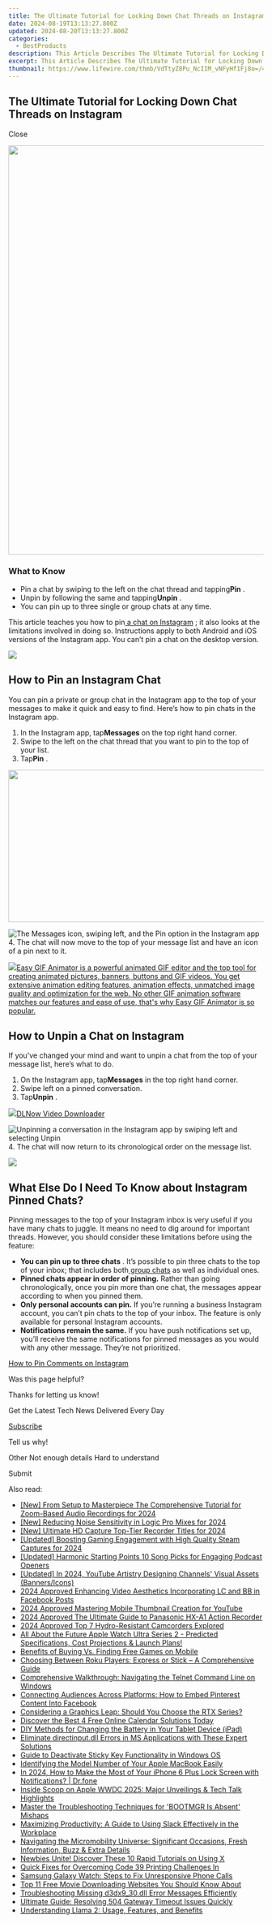 ```yaml
---
title: The Ultimate Tutorial for Locking Down Chat Threads on Instagram
date: 2024-08-19T13:13:27.800Z
updated: 2024-08-20T13:13:27.800Z
categories:
  - BestProducts
description: This Article Describes The Ultimate Tutorial for Locking Down Chat Threads on Instagram
excerpt: This Article Describes The Ultimate Tutorial for Locking Down Chat Threads on Instagram
thumbnail: https://www.lifewire.com/thmb/VdTtyZ8Pu_NcIIM_vNFyHf1Fj8o=/400x300/filters:no_upscale():max_bytes(150000):strip_icc():format(webp)/20tipsforsavingmoneyinyour20s-1f7fd5749e914e31b38747c400f07564.jpg
---
```


## The Ultimate Tutorial for Locking Down Chat Threads on Instagram

Close 

<!-- affiliate ads begin -->
<a href="https://atezr.pxf.io/c/5597632/2018605/18496" target="_top" id="2018605"><img src="//a.impactradius-go.com/display-ad/18496-2018605" border="0" alt="" width="798" height="807"/></a><img height="0" width="0" src="https://imp.pxf.io/i/5597632/2018605/18496" style="position:absolute;visibility:hidden;" border="0" />
<!-- affiliate ads end -->
###  What to Know

* Pin a chat by swiping to the left on the chat thread and tapping**Pin** .
* Unpin by following the same and tapping**Unpin** .
* You can pin up to three single or group chats at any time.

 This article teaches you how to pin[ a chat on Instagram](https://www.lifewire.com/dm-on-instagram-5116384) ; it also looks at the limitations involved in doing so. Instructions apply to both Android and iOS versions of the Instagram app. You can’t pin a chat on the desktop version.  

<!-- affiliate ads begin -->
<a href="https://store.massmailsoftware.com/order/checkout.php?PRODS=1300375&QTY=1&AFFILIATE=108875&CART=1"><img src="https://secure.avangate.com/images/merchant/dc87c13749315c7217cdc4ac692e704c/banera_for_partners-15_%281%29.jpg" border="0"></a>
<!-- affiliate ads end -->
##  How to Pin an Instagram Chat 

 You can pin a private or group chat in the Instagram app to the top of your messages to make it quick and easy to find. Here’s how to pin chats in the Instagram app.

1. In the Instagram app, tap**Messages** on the top right hand corner.
2. Swipe to the left on the chat thread that you want to pin to the top of your list.
3. Tap**Pin** .  
<!-- affiliate ads begin -->
<a href="https://25home.pxf.io/c/5597632/2090698/16836" target="_top" id="2090698"><img src="//a.impactradius-go.com/display-ad/16836-2090698" border="0" alt="" width="720" height="300"/></a>
<!-- affiliate ads end -->
![The Messages icon, swiping left, and the Pin option in the Instagram app](https://www.lifewire.com/thmb/L1Bmq6NL7SEd8A7onxaAOvpU5Yk=/1500x0/filters:no_upscale():max_bytes(150000):strip_icc():format(webp)/Pin-Conversation-on-Instagram-cae1af93f10244048b37a0553ca908de.jpg)
4. The chat will now move to the top of your message list and have an icon of a pin next to it.

<!-- affiliate ads begin -->
<a href="https://secure.2checkout.com/order/checkout.php?PRODS=174416&QTY=1&AFFILIATE=108875&CART=1"><img src="https://www.easygifanimator.net/images/gif-animator.png" border="0">Easy GIF Animator is a powerful animated GIF editor and the top tool for creating animated pictures, banners, buttons and GIF videos. You get extensive animation editing features, animation effects, unmatched image quality and optimization for the web. No other GIF animation software matches our features and ease of use, that's why Easy GIF Animator is so popular.</a>
<!-- affiliate ads end -->
##  How to Unpin a Chat on Instagram 

 If you’ve changed your mind and want to unpin a chat from the top of your message list, here’s what to do.

1. On the Instagram app, tap**Messages** in the top right hand corner.
2. Swipe left on a pinned conversation.
3. Tap**Unpin** .  
<!-- affiliate ads begin -->
<a href="https://secure.2checkout.com/order/checkout.php?PRODS=4712430&QTY=1&AFFILIATE=108875&CART=1"><img src="https://secure.avangate.com/images/merchant/c404a5adbf90e09631678b13b05d9d7a/products/dlnow_256.png" border="0">DLNow Video Downloader</a>
<!-- affiliate ads end -->
![Unpinning a conversation in the Instagram app by swiping left and selecting Unpin](https://www.lifewire.com/thmb/u2eyv-AV4vn_Y5AtJw3WrCT-t2w=/1500x0/filters:no_upscale():max_bytes(150000):strip_icc():format(webp)/Unpin-Convo-in-Instagram-e0e7167ebfec4038ae8ec392d73bc8d2.jpg)
4. The chat will now return to its chronological order on the message list.

<!-- affiliate ads begin -->
<a href="https://shop.systoolsgroup.com/affiliate.php?ACCOUNT=SYSTOOBY&AFFILIATE=108875&PATH=https%3A%2F%2Fwww.systoolsgroup.com%3FAFFILIATE%3D108875%26RESOURCE%3D%2BSysTools%2BPDF%2BUnlocker"><img src="https://www.systoolsgroup.com/box/pdf-unlocker.png" border="0"></a>
<!-- affiliate ads end -->
##  What Else Do I Need To Know about Instagram Pinned Chats? 

 ‌Pinning messages to the top of your Instagram inbox is very useful if you have many chats to juggle. It means no need to dig around for important threads. However, you should consider these limitations before using the feature:  

* **You can pin up to three chats** . It’s possible to pin three chats to the top of your inbox; that includes both[ group chats](https://www.lifewire.com/make-instagram-group-chat-5704891) as well as individual ones.
* **Pinned chats appear in order of pinning.** Rather than going chronologically, once you pin more than one chat, the messages appear according to when you pinned them.
* **Only personal accounts can pin.** If you’re running a business Instagram account, you can’t pin chats to the top of your inbox. The feature is only available for personal Instagram accounts.
* **Notifications remain the same.** If you have push notifications set up, you’ll receive the same notifications for pinned messages as you would with any other message. They’re not prioritized.

[ How to Pin Comments on Instagram ](https://www.lifewire.com/pin-comments-on-instagram-5521763) 

Was this page helpful?

Thanks for letting us know!

 Get the Latest Tech News Delivered Every Day

[ Subscribe ](https://www.lifewire.com/#) 

Tell us why!

 Other  Not enough details  Hard to understand 

 Submit 

<ins class="adsbygoogle"
     style="display:block"
     data-ad-format="autorelaxed"
     data-ad-client="ca-pub-7571918770474297"
     data-ad-slot="1223367746"></ins>



<ins class="adsbygoogle"
     style="display:block"
     data-ad-client="ca-pub-7571918770474297"
     data-ad-slot="8358498916"
     data-ad-format="auto"
     data-full-width-responsive="true"></ins>

<span class="atpl-alsoreadstyle">Also read:</span>
<div><ul>
<li><a href="https://screen-recording.techidaily.com/new-from-setup-to-masterpiece-the-comprehensive-tutorial-for-zoom-based-audio-recordings-for-2024/"><u>[New] From Setup to Masterpiece  The Comprehensive Tutorial for Zoom-Based Audio Recordings for 2024</u></a></li>
<li><a href="https://fox-friendly.techidaily.com/new-reducing-noise-sensitivity-in-logic-pro-mixes-for-2024/"><u>[New] Reducing Noise Sensitivity in Logic Pro Mixes for 2024</u></a></li>
<li><a href="https://on-screen-recording.techidaily.com/new-ultimate-hd-capture-top-tier-recorder-titles-for-2024/"><u>[New] Ultimate HD Capture  Top-Tier Recorder Titles for 2024</u></a></li>
<li><a href="https://visual-screen-recording.techidaily.com/updated-boosting-gaming-engagement-with-high-quality-steam-captures-for-2024/"><u>[Updated] Boosting Gaming Engagement with High Quality Steam Captures for 2024</u></a></li>
<li><a href="https://some-knowledge.techidaily.com/updated-harmonic-starting-points-10-song-picks-for-engaging-podcast-openers/"><u>[Updated] Harmonic Starting Points  10 Song Picks for Engaging Podcast Openers</u></a></li>
<li><a href="https://youtube-tips.techidaily.com/ed-in-2024-youtube-artistry-designing-channels-visual-assets-bannersicons/"><u>[Updated] In 2024, YouTube Artistry  Designing Channels' Visual Assets (Banners/Icons)</u></a></li>
<li><a href="https://facebook-video-recording.techidaily.com/2024-approved-enhancing-video-aesthetics-incorporating-lc-and-bb-in-facebook-posts/"><u>2024 Approved  Enhancing Video Aesthetics  Incorporating LC and BB in Facebook Posts</u></a></li>
<li><a href="https://youtube-stream.techidaily.com/2024-approved-mastering-mobile-thumbnail-creation-for-youtube/"><u>2024 Approved  Mastering Mobile Thumbnail Creation for YouTube</u></a></li>
<li><a href="https://fox-direct.techidaily.com/2024-approved-the-ultimate-guide-to-panasonic-hx-a1-action-recorder/"><u>2024 Approved  The Ultimate Guide to Panasonic HX-A1 Action Recorder</u></a></li>
<li><a href="https://some-guidance.techidaily.com/2024-approved-top-7-hydro-resistant-camcorders-explored/"><u>2024 Approved  Top 7 Hydro-Resistant Camcorders Explored</u></a></li>
<li><a href="https://tech-recovery.techidaily.com/all-about-the-future-apple-watch-ultra-series-2-predicted-specifications-cost-projections-and-launch-plans/"><u>All About the Future Apple Watch Ultra Series 2 - Predicted Specifications, Cost Projections & Launch Plans!</u></a></li>
<li><a href="https://games-able.techidaily.com/benefits-of-buying-vs-finding-free-games-on-mobile/"><u>Benefits of Buying Vs. Finding Free Games on Mobile</u></a></li>
<li><a href="https://tech-recovery.techidaily.com/choosing-between-roku-players-express-or-stick-a-comprehensive-guide/"><u>Choosing Between Roku Players: Express or Stick – A Comprehensive Guide</u></a></li>
<li><a href="https://tech-recovery.techidaily.com/comprehensive-walkthrough-navigating-the-telnet-command-line-on-windows/"><u>Comprehensive Walkthrough: Navigating the Telnet Command Line on Windows</u></a></li>
<li><a href="https://tech-recovery.techidaily.com/connecting-audiences-across-platforms-how-to-embed-pinterest-content-into-facebook/"><u>Connecting Audiences Across Platforms: How to Embed Pinterest Content Into Facebook</u></a></li>
<li><a href="https://tech-recovery.techidaily.com/considering-a-graphics-leap-should-you-choose-the-rtx-series/"><u>Considering a Graphics Leap: Should You Choose the RTX Series?</u></a></li>
<li><a href="https://tech-recovery.techidaily.com/1722861592022-discover-the-best-4-free-online-calendar-solutions-today/"><u>Discover the Best 4 Free Online Calendar Solutions Today</u></a></li>
<li><a href="https://tech-recovery.techidaily.com/diy-methods-for-changing-the-battery-in-your-tablet-device-ipad/"><u>DIY Methods for Changing the Battery in Your Tablet Device (iPad)</u></a></li>
<li><a href="https://tech-recovery.techidaily.com/eliminate-directinputdll-errors-in-ms-applications-with-these-expert-solutions/"><u>Eliminate directinput.dll Errors in MS Applications with These Expert Solutions</u></a></li>
<li><a href="https://tech-recovery.techidaily.com/guide-to-deactivate-sticky-key-functionality-in-windows-os/"><u>Guide to Deactivate Sticky Key Functionality in Windows OS</u></a></li>
<li><a href="https://tech-recovery.techidaily.com/identifying-the-model-number-of-your-apple-macbook-easily/"><u>Identifying the Model Number of Your Apple MacBook Easily</u></a></li>
<li><a href="https://iphone-unlock.techidaily.com/in-2024-how-to-make-the-most-of-your-iphone-6-plus-lock-screen-with-notifications-drfone-by-drfone-ios/"><u>In 2024, How to Make the Most of Your iPhone 6 Plus Lock Screen with Notifications? | Dr.fone</u></a></li>
<li><a href="https://tech-recovery.techidaily.com/inside-scoop-on-apple-wwdc-2025-major-unveilings-and-tech-talk-highlights/"><u>Inside Scoop on Apple WWDC 2025: Major Unveilings & Tech Talk Highlights</u></a></li>
<li><a href="https://tech-recovery.techidaily.com/master-the-troubleshooting-techniques-for-bootmgr-is-absent-mishaps/"><u>Master the Troubleshooting Techniques for 'BOOTMGR Is Absent' Mishaps</u></a></li>
<li><a href="https://tech-recovery.techidaily.com/maximizing-productivity-a-guide-to-using-slack-effectively-in-the-workplace/"><u>Maximizing Productivity: A Guide to Using Slack Effectively in the Workplace</u></a></li>
<li><a href="https://tech-recovery.techidaily.com/navigating-the-micromobility-universe-significant-occasions-fresh-information-buzz-and-extra-details/"><u>Navigating the Micromobility Universe: Significant Occasions, Fresh Information, Buzz & Extra Details</u></a></li>
<li><a href="https://tech-recovery.techidaily.com/newbies-unite-discover-these-10-rapid-tutorials-on-using-x/"><u>Newbies Unite! Discover These 10 Rapid Tutorials on Using X</u></a></li>
<li><a href="https://tech-recovery.techidaily.com/quick-fixes-for-overcoming-code-39-printing-challenges-in/"><u>Quick Fixes for Overcoming Code 39 Printing Challenges In</u></a></li>
<li><a href="https://tech-recovery.techidaily.com/samsung-galaxy-watch-steps-to-fix-unresponsive-phone-calls/"><u>Samsung Galaxy Watch: Steps to Fix Unresponsive Phone Calls</u></a></li>
<li><a href="https://tech-recovery.techidaily.com/top-11-free-movie-downloading-websites-you-should-know-about/"><u>Top 11 Free Movie Downloading Websites You Should Know About</u></a></li>
<li><a href="https://tech-recovery.techidaily.com/troubleshooting-missing-d3dx930dll-error-messages-efficiently/"><u>Troubleshooting Missing d3dx9_30.dll Error Messages Efficiently</u></a></li>
<li><a href="https://tech-recovery.techidaily.com/ultimate-guide-resolving-504-gateway-timeout-issues-quickly/"><u>Ultimate Guide: Resolving 504 Gateway Timeout Issues Quickly</u></a></li>
<li><a href="https://tech-hub.techidaily.com/understanding-llama-2-usage-features-and-benefits/"><u>Understanding Llama 2: Usage, Features, and Benefits</u></a></li>
</ul></div>

